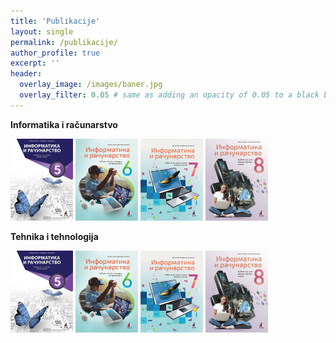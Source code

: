```yaml
---
title: 'Publikacije'
layout: single
permalink: /publikacije/
author_profile: true
excerpt: ''
header:
  overlay_image: /images/baner.jpg
  overlay_filter: 0.05 # same as adding an opacity of 0.05 to a black background
---
```


**Informatika i računarstvo**

<p float="left">
  <img src="images/IiR5.jpg" width="100" />
  <img src="images/IiR6.jpg" width="100" /> 
  <img src="images/IiR7.jpg" width="100" />
  <img src="images/IiR8.jpg" width="100" />
</p>


**Tehnika i tehnologija**
<p float="left">
  <img src="images/IiR5.jpg" width="100" />
  <img src="images/IiR6.jpg" width="100" /> 
  <img src="images/IiR7.jpg" width="100" />
  <img src="images/IiR8.jpg" width="100" />
</p>
